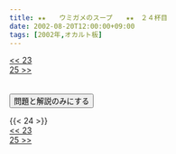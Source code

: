 ```yaml
---
title: ★★　　ウミガメのスープ　　★★　２４杯目
date: 2002-08-20T12:00:00+09:00
tags: [2002年,オカルト板]
---
```

<div class="th_left"><a href="../23"><< 23</a></div>
<div class="th_right"><a href="../25">25 >></a></div>
<br><br>
<script src="../../js/cupsoup.js"></script>
<form>
<input type="button" value="問題と解説のみにする" onClick="toggleCupsoup()">
</form>
{{< 24 >}}
<div class="th_left"><a href="../23"><< 23</a></div>
<div class="th_right"><a href="../25">25 >></a></div>